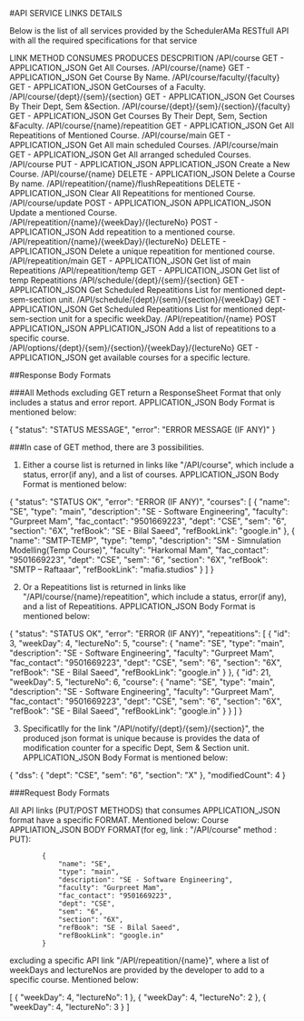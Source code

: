 #API SERVICE LINKS DETAILS

Below is the list of all services provided by the SchedulerAMa RESTfull API with all the required specifications for that service


LINK	                                            METHOD	    CONSUMES	        PRODUCES	        DESCPRITION
/API/course	                                        GET	-	                        APPLICATION_JSON    Get All Courses.
/API/course/{name}	                                GET	-	                        APPLICATION_JSON	Get Course By Name.
/API/course/faculty/{faculty}	                    GET	-                       	APPLICATION_JSON	GetCourses of a Faculty.
/API/course/{dept}/{sem}/{section}	                GET	-                       	APPLICATION_JSON	Get Courses By Their Dept, Sem &Section.
/API/course/{dept}/{sem}/{section}/{faculty}    	GET	-	                        APPLICATION_JSON	Get Courses By Their Dept, Sem, Section &Faculty.
/API/course/{name}/repeatition	                    GET	-	                        APPLICATION_JSON	Get All Repeatitions of Mentioned Course.
/API/course/main                                	GET	-	                        APPLICATION_JSON	Get All main scheduled Courses.
/API/course/main                                	GET	-	                        APPLICATION_JSON	Get All arranged scheduled Courses.
/API/course	                                        PUT -   	APPLICATION_JSON	APPLICATION_JSON	Create a New Course.
/API/course/{name}	                                DELETE	-	                    APPLICATION_JSON	Delete a Course By name.
/API/repeatition/{name}/flushRepeatitions            	DELETE	-	                    APPLICATION_JSON	Clear All Repeatitions for mentioned Course.
/API/course/update                              	POST -  	APPLICATION_JSON	APPLICATION_JSON	Update a mentioned Course.
/API/repeatition/{name}/{weekDay}/{lectureNo}        	POST -                      	APPLICATION_JSON	Add repeatition to a mentioned course.
/API/repeatition/{name}/{weekDay}/{lectureNo} 		DELETE	-											APPLICATION_JSON	Delete a unique repeatition for mentioned course.
/API/repeatition/main															GET			-											APPLICATION_JSON	Get list of main Repeatitions
/API/repeatition/temp															GET			-											APPLICATION_JSON	Get list of temp Repeatitions
/API/schedule/{dept}/{sem}/{section}							GET			-											APPLICATION_JSON	Get Scheduled Repeatitions List for mentioned dept-sem-section unit.
/API/schedule/{dept}/{sem}/{section}/{weekDay}		GET			-											APPLICATION_JSON	Get Scheduled Repeatitions List for mentioned dept-sem-section unit for a specific weekDay.
/API/repeatition/{name}														POST		APPLICATION_JSON			APPLICATION_JSON 	Add a list of repeatitions to a specific course.
/API/options/{dept}/{sem}/{section}/{weekDay}/{lectureNo} GET 	-								APPLICATION_JSON 	get available courses for a specific lecture.

##Response Body Formats

###All Methods excluding GET return a ResponseSheet Format that only includes a status and error report. APPLICATION_JSON Body Format is mentioned below:

{
	"status": "STATUS MESSAGE",
	"error": "ERROR MESSAGE (IF ANY)"
}

###In case of GET method, there are 3 possibilities.

1. Either a course list is returned in links like "/API/course", which include a status, error(if any), and a list of courses. APPLICATION_JSON Body Format is mentioned below:

{
	"status": "STATUS OK",
	"error": "ERROR (IF ANY)",
	"courses":
	[
		{
			"name": "SE",
			"type": "main",
			"description": "SE - Software Engineering",
			"faculty": "Gurpreet Mam",
			"fac_contact": "9501669223",
			"dept": "CSE",
			"sem": "6",
			"section": "6X",
			"refBook": "SE - Bilal Saeed",
			"refBookLink": "google.in"
		},
		{
			"name": "SMTP-TEMP",
			"type": "temp",
			"description": "SM - Simnulation Modelling(Temp Course)",
			"faculty": "Harkomal Mam",
			"fac_contact": "9501669223",
			"dept": "CSE",
			"sem": "6",
			"section": "6X",
			"refBook": "SMTP – Raftaaar",
			"refBookLink": "mafia.studios"
		}
	]
}

2. Or a Repeatitions list is returned in links like "/API/course/{name}/repeatition", which include a status, error(if any), and a list of Repeatitions. APPLICATION_JSON Body Format is mentioned below:

{
	"status": "STATUS OK",
	"error": "ERROR (IF ANY)",
	"repeatitions":
	[
		{
			"id": 3,
			"weekDay": 4,
			"lectureNo": 5,
			"course":
			{
				"name": "SE",
				"type": "main",
				"description": "SE - Software Engineering",
				"faculty": "Gurpreet Mam",
				"fac_contact": "9501669223",
				"dept": "CSE",
				"sem": "6",
				"section": "6X",
				"refBook": "SE - Bilal Saeed",
				"refBookLink": "google.in"
			}
		},
		{
			"id": 21,
			"weekDay": 5,
			"lectureNo": 6,
			"course":
			{
				"name": "SE",
				"type": "main",
				"description": "SE - Software Engineering",
				"faculty": "Gurpreet Mam",
				"fac_contact": "9501669223",
				"dept": "CSE",
				"sem": "6",
				"section": "6X",
				"refBook": "SE - Bilal Saeed",
				"refBookLink": "google.in"
			}
		}
	]
}

3. Specificatlly for the link "/API/notify/{dept}/{sem}/{section}", the produced json format is unique because is provides the data of modification counter for a specific Dept, Sem & Section unit. APPLICATION_JSON Body Format is mentioned below:

{
  "dss": {
    "dept": "CSE",
    "sem": "6",
    "section": "X"
  },
  "modifiedCount": 4
}



###Request Body Formats

All API links (PUT/POST METHODS) that consumes APPLICATION_JSON format have a specific FORMAT. Mentioned below:
Course APPLIATION_JSON BODY FORMAT(for eg,  link : "/API/course" method : PUT):

			{
				"name": "SE",
				"type": "main",
				"description": "SE - Software Engineering",
				"faculty": "Gurpreet Mam",
				"fac_contact": "9501669223",
				"dept": "CSE",
				"sem": "6",
				"section": "6X",
				"refBook": "SE - Bilal Saeed",
				"refBookLink": "google.in"
			}

excluding a specific API link "/API/repeatition/{name}", where a list of weekDays and lectureNos are provided by the developer to add to a specific course. Mentioned below:

[
  {
    "weekDay": 4,
    "lectureNo": 1
  },
  {
    "weekDay": 4,
    "lectureNo": 2
  },
  {
    "weekDay": 4,
    "lectureNo": 3
  }
]
